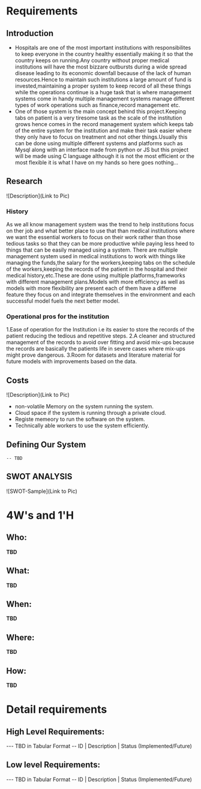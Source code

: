 # Requirements
## Introduction
* Hospitals are one of the most important institutions with responsibilites to keep everyone in the country healthy essentially making it so that the country keeps on running.Any country without proper medical institutions will have the most bizzare outbursts during a wide spread disease leading to its economic downfall because of the lack of human resources.Hence to maintain such institutions a large amount of fund is invested,maintaining a proper system to keep record of all these things while the operations continue is a huge task that is where management systems come in handy multiple management systems manage different types of work operations such as finance,record management etc.
* One of those system is the main concept behind this project.Keeping tabs on patient is a very tiresome task as the scale of the institution grows hence comes in the record management system which keeps tab of the entire system for the institution and make their task easier where they only have to focus on treatment and not other things.Usually this can be done using multiple different systems and platforms such as Mysql along with an interface made from python or JS but this project will be made using C language although it is not the most efficient or the most flexible it is what I have on my hands so here goes nothing...                                      


## Research
![Description](Link to Pic)
### History
As we all know management system was the trend to help institutions focus on ther job and what better place to use that than medical institutions where we want the essential workers to focus on their work rather than those tedious tasks so that they can be more productive while paying less heed to things that can be easily managed using a system.
There are multiple management system used in medical institutions to work with things like managing the funds,the salary for the workers,keeping tabs on the schedule of the workers,keeping the records of the patient in the hospital and their medical history,etc.These are done using multiple platforms,frameworks with different management plans.Models with more efficiency as well as models with more flexibility are present each of them have a differne feature they focus on and integrate themselves in the environment and each successful model fuels the next better model.

### Operational pros for the institution

1.Ease of operation for the Institution i.e its easier to store the records of the patient reducing the tedious and repetitive steps.
2.A cleaner and structured management of the records to avoid over fitting and avoid mix-ups because the records are basically the patients life in severe cases where mix-ups might prove dangerous.
3.Room for datasets and literature material for future models with improvements based on the data.

## Costs
![Description](Link to Pic)
* non-volatile Memory on the system running the system. 
* Cloud space if the system is running through a private cloud.
* Registe memeory to run the software on the system.
* Technically able workers to use the system efficiently.
## Defining Our System
    -- TBD
## SWOT ANALYSIS
![SWOT-Sample](Link to Pic)

# 4W&#39;s and 1&#39;H

## Who:

**TBD**

## What:

**TBD**

## When:

**TBD**

## Where:

**TBD**

## How:

**TBD**

# Detail requirements
## High Level Requirements:
--- TBD in Tabular Format 
-- ID | Description | Status (Implemented/Future)


##  Low level Requirements:
--- TBD in Tabular Format 
-- ID | Description | Status (Implemented/Future)
